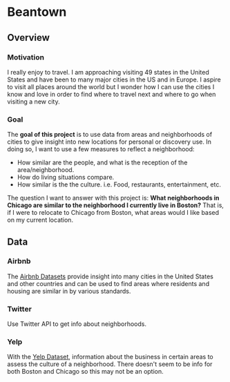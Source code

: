 # Beantown

## Overview

### Motivation

I really enjoy to travel. I am approaching visiting 49 states in the United States and have been to many major cities in the US and in Europe. I aspire to visit all places around the world but I wonder how I can use the cities I know and love in order to find where to travel next and where to go when visiting a new city.

### Goal

The **goal of this project** is to use data from areas and neighborhoods of cities to give insight into new locations for personal or discovery use. In doing so, I want to use a few measures to reflect a neighborhood:

* How similar are the people, and what is the reception of the area/neighborhood.
* How do living situations compare.
* How similar is the the culture. i.e. Food, restaurants, entertainment, etc.

The question I want to answer with this project is: **What neighborhoods in Chicago are similar to the neighborhood I currently live in Boston?** That is, if I were to relocate to Chicago from Boston, what areas would I like based on my current location.


## Data

### Airbnb

The [Airbnb Datasets](http://insideairbnb.com/get-the-data.html) provide insight into many cities in the United States and other countries and can be used to find areas where residents and housing are similar in by various standards. 

### Twitter 

Use Twitter API to get info about neighborhoods. 

### Yelp

With the [Yelp Dataset](https://www.yelp.com/dataset), information about the business in certain areas to assess the culture of a neighborhood. There doesn't seem to be info for both Boston and Chicago so this may not be an option.
